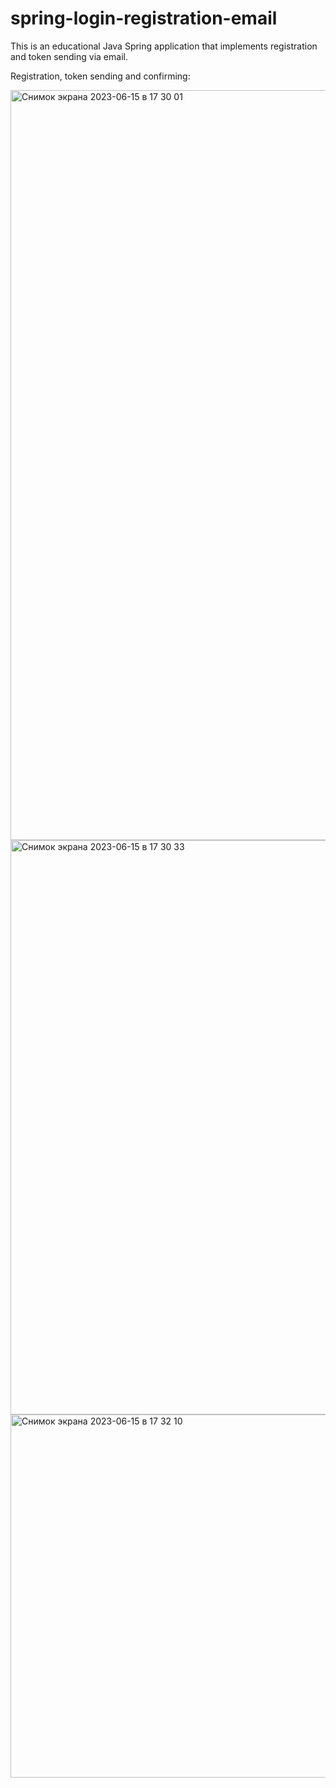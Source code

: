 # spring-login-registration-email
This is an educational Java Spring application that implements registration and token sending via email.

Registration, token sending and confirming:

<img width="1200" alt="Снимок экрана 2023-06-15 в 17 30 01" src="https://github.com/lavrentyevn/spring-login-registration-email/assets/111048277/d43ff37a-dc58-4497-ab13-a1be06a5b11b">

<img width="919" alt="Снимок экрана 2023-06-15 в 17 30 33" src="https://github.com/lavrentyevn/spring-login-registration-email/assets/111048277/5d5963cc-af92-4b7c-a128-2fd1ecc3afe5">

<img width="581" alt="Снимок экрана 2023-06-15 в 17 32 10" src="https://github.com/lavrentyevn/spring-login-registration-email/assets/111048277/ab2cd3a8-7a83-42ee-ac47-e1f4678511d9">
